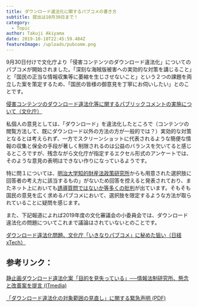 ```yaml
---
title: ダウンロード違法化に関するパブコメの書き方
subtitle: 提出は10月30日まで！
category:
  - Topic
author: Takuji Akiyama
date: 2019-10-18T22:45:59.484Z
featureImage: /uploads/pubcome.png
---
```

9月30日付けで文化庁より「侵害コンテンツのダウンロード違法化」についてのパブコメが開始されました。「深刻な海賊版被害への実効的な対策を講じること」と「国民の正当な情報収集等に萎縮を生じさせないこと」という２つの課題を両立した案を策定するため、「国民の皆様の御意見を丁寧にお伺いしたい」とのことです。

[侵害コンテンツのダウンロード違法化等に関するパブリックコメントの実施について（文化庁）](https://search.e-gov.go.jp/servlet/Public?CLASSNAME=PCMMSTDETAIL&id=185001067&Mode=0)

私個人の意見としては、「ダウンロード」を違法化したところで（コンテンツの閲覧方法して、既にダウンロード以外の方法の方が一般的では？）実効的な対策となるとは考えられず、一方でスクリーンショットに代表されるような簡便な情報の収集と保全の手段が著しく制限されるのは公益のバランスを欠いてると感じるところですが、残念ながら文化庁が指定するエクセル形式のアンケートでは、そのような意見の表明はできない作りになっているようです。

特に問１については、[明治大学知的財産法政策研究所](http://www.kisc.meiji.ac.jp/~ip/20190219seimei.html)からも用意された選択肢に回答者の考え方に該当するもの」がないため回答を控えると発表されており、またネット上においても[誘導質問ではないか等多くの批判](https://togetter.com/li/1411549)が出ています。そもそも国民の意見を広く求めるパブコメにおいて、選択肢を限定するような方法が取られていることに疑問を感じます。

また、下記報道によれば2019年度の文化審議会の小委員会では、ダウンロード違法化の問題についてこれまで議論はされていないとのことです。

[ダウンロード違法化問題、文化庁「いきなりパブコメ」に秘めた狙い（日経xTech）](https://tech.nikkeibp.co.jp/atcl/nxt/column/18/00001/03033/)

## 参考リンク：

[静止画ダウンロード違法化案「目的を見失っている」──情報法制研究所、懸念と改善案を提言 (ITmedia)](https://www.itmedia.co.jp/news/articles/1902/08/news139.html)

[「ダウンロード違法化の対象範囲の見直し」に関する緊急声明 (PDF)](http://www.kisc.meiji.ac.jp/~ip/_src/sc1464/20190219seimei.pdf)
